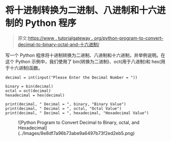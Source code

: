 # 将十进制转换为二进制、八进制和十六进制的 Python 程序

> 原文:[https://www . tutorialgateway . org/python-program-to-convert-decimal-to-binary-octal-and-十六进制/](https://www.tutorialgateway.org/python-program-to-convert-decimal-to-binary-octal-and-hexadecimal/)

写一个 Python 程序将十进制转换为二进制、八进制和十六进制，并举例说明。在这个 Python 示例中，我们使用了 bin(转换为二进制)、oct(用于八进制)和 hex(用于十六进制)函数。

```
decimal = int(input("Please Enter the Decimal Number = "))

binary = bin(decimal)
octal = oct(decimal)
hexadecimal = hex(decimal)

print(decimal, " Decimal = ", binary, "Binary Value")
print(decimal, " Decimal = ", octal, "Octal Value")
print(decimal, " Decimal = ", hexadecimal, "Hexadecimal Value")
```

<figure class="wp-block-image size-large">![Python Program to Convert Decimal to Binary, octal, and Hexadecimal](../Images/8e8df7a96b73abe9a6497b73f2ed2eb5.png)</figure>